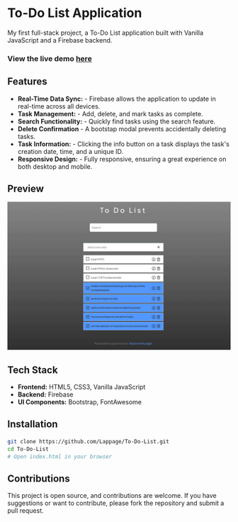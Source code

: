 # To-Do List Application


My first full-stack project, a To-Do List application built with Vanilla JavaScript and a Firebase backend.
### View the live demo [here](https://lappage.net/list)
## Features

- **Real-Time Data Sync:** - Firebase allows the application to update in real-time across all devices.
- **Task Management:** - Add, delete, and mark tasks as complete.
- **Search Functionality:** - Quickly find tasks using the search feature.
- **Delete Confirmation** - A bootstap modal prevents accidentally deleting tasks.
- **Task Information:** - Clicking the info button on a task displays the task's creation date, time, and a unique ID.
- **Responsive Design:** - Fully responsive, ensuring a great experience on both desktop and mobile.

## Preview
![To-Do List Application Preview](/assets/preview.gif)


## Tech Stack

- **Frontend:** HTML5, CSS3, Vanilla JavaScript
- **Backend:** Firebase
- **UI Components:** Bootstrap, FontAwesome

## Installation

```bash
git clone https://github.com/Lappage/To-Do-List.git
cd To-Do-List
# Open index.html in your browser
```

## Contributions

This project is open source, and contributions are welcome. If you have suggestions or want to contribute, please fork the repository and submit a pull request.
